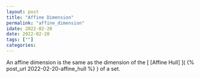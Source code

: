 ```yaml
---
layout: post
title: "Affine Dimension"
permalink: "affine_dimension"
idate: 2022-02-20
date: 2022-02-20
tags: [""]
categories:
---
```


An affine dimension is the same as the dimension of the [ [Affine Hull] ]( {%
post_url 2022-02-20-affine_hull %} ) of a set.
